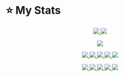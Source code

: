 # :star: My Stats
<p align="center"><a href="#">
  <img src="https://github-readme-stats.vercel.app/api?username=rjworks&show_icons=true&include_all_commits=true&line_height=33&count_private=true&theme=gruvbox" />
  <img src="https://github-readme-stats.vercel.app/api/top-langs?username=rjworks&langs_count=4&count_private=true&theme=gruvbox" />
</a></p>
<p align="center"><a href="#">
  <img src="https://github-profile-trophy.vercel.app/?username=rjworks&margin-w=28&margin-h=15&theme=chalk"/>
</p></a></p>
  
<p align="center"><a href="#">
  <img src="https://img.shields.io/badge/-Java-2e3440?logoColor=deaf04&logo=Java" />
  <img src="https://img.shields.io/badge/-PHP-2e3440?logoColor=deaf04&logo=PHP" />
  <img src="https://img.shields.io/badge/-JavaScript-2e3440?logoColor=deaf04&logo=JavaScript" />
  <img src="https://img.shields.io/badge/-Python-2e3440?logoColor=deaf04&logo=Python" />
  <img src="https://img.shields.io/badge/-HTML5-2e3440?logoColor=deaf04&logo=html5" />
</a></p>
<p align="center"><a href="#">
  <img src="https://img.shields.io/badge/-Git-2e3440?logoColor=deaf04&logo=git" />
  <img src="https://img.shields.io/badge/-Github-2e3440?logoColor=deaf04&logo=github" />
  <img src="https://img.shields.io/badge/-Ubuntu-2e3440?logoColor=deaf04&logo=ubuntu" />
  <img src="https://img.shields.io/badge/-React-2e3440?logoColor=deaf04&logo=react" />
  <img src="https://img.shields.io/badge/-Node.js-2e3440?logoColor=deaf04&logo=node.js" />
</a></p>
  
<br><br><br><br>
